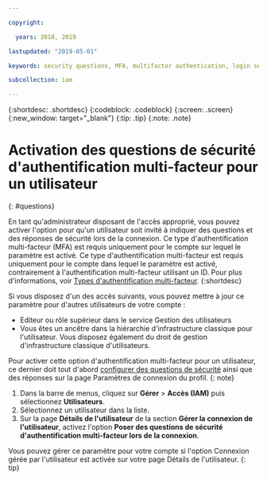 ```yaml
---

copyright:

  years: 2018, 2019

lastupdated: "2019-05-01"

keywords: security questions, MFA, multifactor authentication, login security

subcollection: iam

---
```


{:shortdesc: .shortdesc}
{:codeblock: .codeblock}
{:screen: .screen}
{:new_window: target="_blank"}
{:tip: .tip}
{:note: .note}

# Activation des questions de sécurité d'authentification multi-facteur pour un utilisateur
{: #questions}

En tant qu'administrateur disposant de l'accès approprié, vous pouvez activer l'option pour qu'un utilisateur soit invité à indiquer des questions et des réponses de sécurité lors de la connexion. Ce type d'authentification multi-facteur (MFA) est requis uniquement pour le compte sur lequel le paramètre est activé. Ce type d'authentification multi-facteur est requis uniquement pour le compte dans lequel le paramètre est activé, contrairement à l'authentification multi-facteur utilisant un ID. Pour plus d'informations, voir [Types d'authentification multi-facteur](/docs/iam?topic=iam-types#types).
{:shortdesc}

Si vous disposez d'un des accès suivants, vous pouvez mettre à jour ce paramètre pour d'autres utilisateurs de votre compte :

* Editeur ou rôle supérieur dans le service Gestion des utilisateurs
* Vous êtes un ancêtre dans la hiérarchie d'infrastructure classique pour l'utilisateur. Vous disposez également du droit de gestion d'infrastructure classique d'utilisateurs.


Pour activer cette option d'authentification multi-facteur pour un utilisateur, ce dernier doit tout d'abord [configurer des questions de sécurité](/docs/account?topic=account-login-settings#security-questions) ainsi que des réponses sur la page Paramètres de connexion du profil.
{: note}

1. Dans la barre de menus, cliquez sur **Gérer** &gt; **Accès (IAM)** puis sélectionnez **Utilisateurs**.
2. Sélectionnez un utilisateur dans la liste.
3. Sur la page **Détails de l'utilisateur** de la section **Gérer la connexion de l'utilisateur**, activez l'option **Poser des questions de sécurité d'authentification multi-facteur lors de la connexion**.

Vous pouvez gérer ce paramètre pour votre compte si l'option Connexion gérée par l'utilisateur est activée sur votre page Détails de l'utilisateur.
{: tip}
